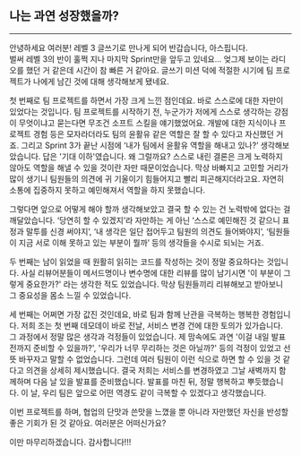 ## 나는 과연 성장했을까?

---

안녕하세요 여러분!
레벨 3 글쓰기로 만나게 되어 반갑습니다, 아스핍니다. <br>
벌써 레벨 3의 반이 훌쩍 지나 마지막 Sprint만을 앞두고 있네요... 엊그제 보이는 라디오를 했던 거 같은데 시간이 참 빠른 거 같아요. 글쓰기 미션 덕에 적절한 시기에 팀 프로젝트가 나에게 남긴 것에 대해
생각해보게 됐네요.

첫 번째로 팀 프로젝트를 하면서 가장 크게 느낀 점인데요. 바로 스스로에 대한 자만이 있었다는 것입니다. 팀 프로젝트를 시작하기 전, 누군가가 저에게 스스로 생각하는 강점이 무엇이냐고 묻는다면 무조건 소프트 스킬을
얘기했었어요. 개발에 대한 지식이나 프로젝트 경험 등은 모자라더라도 팀의 윤활유 같은 역할은 잘 할 수 있다고 자신했던 거죠. 그리고 Sprint 3가 끝난 시점에 ‘내가 팀에서 윤활유 역할을 해내고 있나?’
생각해보았습니다. 답은 '기대 이하'였습니다. 왜 그럴까요? 스스로 내린 결론은 크게 노력하지 않아도 역할을 해낼 수 있을 것이란 자만 때문이었습니다. 막상 바빠지고 고민할 거리가 많이 생기니 팀원들의 의견에 귀
기울이기 힘들어지고 빨리 피곤해지더라고요. 자연히 소통에 집중하지 못하고 예민해져서 역할을 하지 못했습니다.

그렇다면 앞으로 어떻게 해야 할까 생각해보았고 결국 할 수 있는 건 노력밖에 없다는 걸 깨달았습니다. ‘당연히 할 수 있겠지’라 자만하는 게 아닌 ‘스스로 예민해진 것 같으니 표정과 말투를 신경 써야지’, ‘내
생각은 일단 접어두고 팀원의 의견도 들어봐야지’, ‘팀원들이 지금 서로 이해 못하고 있는 부분이 뭘까’ 등의 생각들을 수시로 되뇌는 거죠.

두 번째는 남이 읽었을 때 원활히 읽히는 코드를 작성하는 것이 정말 중요하다는 것입니다. 사실 리뷰어분들이 메서드명이나 변수명에 대한 리뷰를 많이 남기시면 '이 부분이 그렇게 중요한가?' 라는 생각한 적도
있었습니다. 막상 팀원들끼리 리뷰해보고 받아보니 그 중요성을 몸소 느낄 수 있었습니다.

세 번째는 어쩌면 가장 값진 것인데요, 바로 팀과 함께 난관을 극복하는 행복한 경험입니다. 저희 조는 첫 번째 데모데이 바로 전날, 서비스 변경 건에 대한 토의가 있가습니다. 그 과정에서 정말 많은 생각과 걱정들이
있었습니다. 제 맘속에도 과연 '이걸 내일 발표전까지 준비할 수 있을까?', '우리가 너무 무리하는 것은 아닐까?' 등의 걱정이 있었고 선뜻 바꾸자고 말할 수 없었습니다. 그런데 여러 팀원이 이런 식으로 하면 할 수
있을 것 같다고 의견을 상세히 제시했습니다. 결국 저희는 서비스를 변경하였고 그날 새벽까지 함께하며 다음 날 있을 발표를 준비했습니다. 발표를 마친 뒤, 정말 행복하고 뿌듯했습니다. 이 날, 우리 팀은 앞으로 어떤
역경도 같이 극복할 수 있겠다고 생각했습니다.

이번 프로젝트를 하며, 협업의 단맛과 쓴맛을 느꼈을 뿐 아니라 자만했던 자신을 반성할 좋은 기회가 된 것 같아요. 여러분은 어떠신가요?

이만 마무리하겠습니다. 감사합니다!!!
